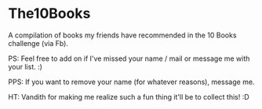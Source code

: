 The10Books
==========

A compilation of books my friends have recommended in the 10 Books challenge (via Fb).

PS: Feel free to add on if I've missed your name / mail or message me with your list. :)

PPS: If you want to remove your name (for whatever reasons), message me.

HT: Vandith for making me realize such a fun thing it'll be to collect this! :D
